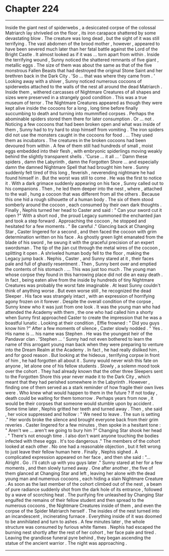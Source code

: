 
# Chapter 224


---

Inside the giant nest of spiderwebs , a desiccated corpse of the colossal Matriarch lay shriveled on the floor , its iron carapace shattered by some devastating blow . The creature was long dead , but the sight of it was still terrifying .
The vast abdomen of the brood mother , however , appeared to have been severed much later than her fatal battle against the Lord of the Bright Castle . It almost looked as if it was … torn apart from within . Inside the terrifying wound , Sunny noticed the shattered remnants of five giant , metallic eggs .
The size of them was about the same as that of the five monstrous Fallen Beasts that had destroyed the original Stone Saint and her brethren back in the Dark City .
'So … that was where they came from . '
Looking away with a shiver , Sunny noticed numerous cocoons of spiderwebs attached to the walls of the nest all around the dead Matriarch . Inside them , withered carcasses of Nightmare Creatures of all shapes and sizes were preserved in a strangely good condition .
This was a true museum of terror .
The Nightmare Creatures appeared as though they were kept alive inside the cocoons for a long , long time before finally succumbing to death and turning into mummified corpses . Perhaps the abominable spiders stored them there for later consumption .
Or … not .
Noticing a few cocoons that had been broken open and what was inside of them , Sunny had to try hard to stop himself from vomiting .
The iron spiders did not use the monsters caught in the cocoons for food .
... They used them as incubators .
The creatures in the broken cocoons had been devoured from within . A few of them still had hundreds of small , moist eggs embedded into their flesh , with embryonic spiderlings moving weakly behind the slightly transparent shells .
'Curse … it all … '
Damn these spiders , damn the Labyrinth , damn the Forgotten Shore … and especially damn the damned Nightmare Spell that had brought him here . Sunny suddenly felt tired of this long , feverish , neverending nightmare he had found himself in .
But the worst was still to come .
He was the first to notice it . With a dark grimace suddenly appearing on his face , Sunny called out to his companions . Then , he led them deeper into the nest , where , attached to the wall , hung a cocoon that was different from all the others .
Because this one hid a rough silhouette of a human body .
The six of them stood somberly around the cocoon , each consumed by their own dark thoughts . Finally , Nephis turned her head to Caster and said :
" Can your sword cut it open ?"
With a short nod , the proud Legacy summoned the enchanted jian and took a step forward . Approaching the cocoon , he stopped and hesitated for a few moments .
" Be careful ."
Glancing back at Changing Star , Caster lingered for a second , and then faced the cocoon with grim determination written on his face . As ghostly green light emanated from the blade of his sword , he swung it with the graceful precision of an expert swordsman .
The tip of the jian cut through the metal wires of the cocoon , splitting it open . A shriveled human body fell to the floor , making the Legacy jump back .
Nephis , Caster , and Sunny stared at it , their faces pale and full of ghastly resentment . Then , Sunny bent over and emptied the contents of his stomach .
… This was just too much .
The young man whose corpse they found in this harrowing place did not die an easy death . In fact , being eaten alive from the inside by hundreds of tiny Nightmare Creatures was probably the worst fate imaginable . At least Sunny couldn't think of anything worse .
But even worse still , he recognized the dead Sleeper .
His face was strangely intact , with an expression of horrifying agony frozen on it forever . Despite the overall condition of the corpse , Sunny knew who it was just from one look .
It was the young man who had attended the Academy with them , the one who had called him a shorty when Sunny first approached Caster to create the impression that he was a boastful lunatic .
Looking at their condition , Effie frowned :
" Did you guys know him ?"
After a few moments of silence , Caster slowly nodded .
" Yes . His name is … his name was Stephen . He was the youngest heir of the Pandavar clan .
'Stephen … '
Sunny had not even bothered to learn the name of this arrogant young man back when they were preparing to venture into the Dream Realm at the Academy . In fact , he had really disliked him , and for good reason .
But looking at the hideous , terrifying corpse in front of him , he had forgotten all about it . Sunny would never wish this fate on anyone , let alone one of his fellow students .
Slowly , a solemn mood took over the cohort . They had already known that the other three Sleepers sent to the Forgotten Shore this year never made it to the Dark City , which meant that they had perished somewhere in the Labyrinth . However , finding one of them served as a stark reminder of how fragile their own lives were .
Who knew what would happen to them in the future ? If not today , death could be waiting for them tomorrow . Perhaps years from now , it would be their corpses that someone would stumble upon by accident .
Some time later , Nephis gritted her teeth and turned away . Then , she said , her voice suppressed and hollow :
" We need to leave . The sun is setting ."
Her words broke the silence and brought everyone back from their grim reveries . Caster lingered for a few minutes , then spoke in a hesitant tone :
" Aren't we … aren't we going to bury him ?"
Changing Star shook her head .
" There's not enough time . I also don't want anyone touching the bodies infected with these eggs . It's too dangerous ."
The members of the cohort looked at each other . No one had a reasonable objection , but it felt wrong to just leave their fellow human here .
Finally , Nephis sighed . A complicated expression appeared on her face , and then she said :
"... Alright . Go . I'll catch up with you guys later ."
Sunny stared at her for a few moments , and then slowly turned away . One after another , the five of them glanced at Changing Star and left , leaving her alone with the dead young man and numerous cocoons , each hiding a slain Nightmare Creature .
As soon as the last member of the cohort climbed out of the nest , a beam of pure radiance suddenly shot from the dark hole of its entrance , followed by a wave of scorching heat .
The purifying fire unleashed by Changing Star engulfed the remains of their fellow student and then spread to the numerous cocoons , the Nightmare Creatures inside of them , and even the corpse of the Spider Matriarch herself .
The insides of the nest turned into an incandescent , incinerating furnace . Everything inside of it was doomed to be annihilated and turn to ashes .
A few minutes later , the whole structure was consumed by furious white flames .
Nephis had escaped the burning nest shortly after the rest of her cohort , her face pale and tired .
Leaving the grandiose funeral pyre behind , they began ascending the statue of the ancient warrior .
The night was approaching .

---

